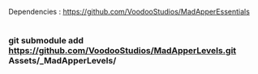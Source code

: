 Dependencies : https://github.com/VoodooStudios/MadApperEssentials

#
#
#
### git submodule add https://github.com/VoodooStudios/MadApperLevels.git Assets/_MadApperLevels/
